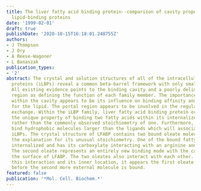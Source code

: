 ```yaml
---
title: The liver fatty acid binding protein--comparison of cavity properties of intracellular
  lipid-binding proteins
date: '1999-02-01'
draft: true
publishDate: '2020-10-15T16:18:01.248755Z'
authors:
- J Thompson
- J Ory
- A Reese-Wagoner
- L Banaszak
publication_types:
- '2'
abstract: The crystal and solution structures of all of the intracellular lipid binding
  proteins (iLBPs) reveal a common beta-barrel framework with only small local perturbations.
  All existing evidence points to the binding cavity and a poorly delimited 'portal'
  region as defining the function of each family member. The importance of local structure
  within the cavity appears to be its influence on binding affinity and specificity
  for the lipid. The portal region appears to be involved in the regulation of ligand
  exchange. Within the iLBP family, liver fatty acid binding protein or LFABP, has
  the unique property of binding two fatty acids within its internalized binding cavity
  rather than the commonly observed stoichiometry of one. Furthermore, LFABP will
  bind hydrophobic molecules larger than the ligands which will associate with other
  iLBPs. The crystal structure of LFABP contains two bound oleate molecules and provides
  the explanation for its unusual stoichiometry. One of the bound fatty acids is completely
  internalized and has its carboxylate interacting with an arginine and two serines.
  The second oleate represents an entirely new binding mode with the carboxylate on
  the surface of LFABP. The two oleates also interact with each other. Because of
  this interaction and its inner location, it appears the first oleate must be present
  before the second more external molecule is bound.
featured: false
publication: '*Mol. Cell. Biochem.*'
---
```


